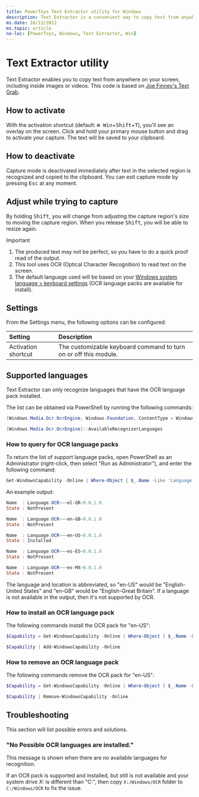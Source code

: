 ```yaml
---
title: PowerToys Text Extractor utility for Windows
description: Text Extractor is a convenient way to copy text from anywhere on your screen.
ms.date: 10/13/2022
ms.topic: article
no-loc: [PowerToys, Windows, Text Extractor, Win]
---
```


# Text Extractor utility

Text Extractor enables you to copy text from anywhere on your screen, including inside images or videos. This code is based on [Joe Finney's Text Grab](https://github.com/TheJoeFin/Text-Grab).

## How to activate

With the activation shortcut (default: <kbd>⊞ Win</kbd>+<kbd>Shift</kbd>+<kbd>T</kbd>), you'll see an overlay on the screen. Click and hold your primary mouse button and drag to activate your capture. The text will be saved to your clipboard.

## How to deactivate

Capture mode is deactivated immediately after text in the selected region is recognized and copied to the clipboard.
You can exit capture mode by pressing <kbd>Esc</kbd> at any moment.

## Adjust while trying to capture

By holding <kbd>Shift</kbd>, you will change from adjusting the capture region's size to moving the capture region. When you release <kbd>Shift</kbd>, you will be able to resize again.

> [!IMPORTANT]
>
> 1. The produced text may not be perfect, so you have to do a quick proof read of the output.
> 2. This tool uses OCR (Optical Character Recognition) to read text on the screen.
> 3. The default language used will be based on your [Windows system language > keyboard settings](https://support.microsoft.com/windows/manage-the-input-and-display-language-settings-in-windows-12a10cb4-8626-9b77-0ccb-5013e0c7c7a2) (OCR language packs are available for install).

## Settings

From the Settings menu, the following options can be configured:

| Setting | Description |
| :--- | :--- |
| Activation shortcut | The customizable keyboard command to turn on or off this module. |

## Supported languages

Text Extractor can only recognize languages that have the OCR language pack installed.

The list can be obtained via PowerShell by running the following commands:

```powershell
[Windows.Media.Ocr.OcrEngine, Windows.Foundation, ContentType = WindowsRuntime]
```

```powershell
[Windows.Media.Ocr.OcrEngine]::AvailableRecognizerLanguages
```

### How to query for OCR language packs

To return the list of support language packs, open PowerShell as an Administrator (right-click, then select "Run as Administrator"), and enter the following command:

```powershell
Get-WindowsCapability -Online | Where-Object { $_.Name -Like 'Language.OCR*' }
```

An example output:

```powershell
Name  : Language.OCR~~~el-GR~0.0.1.0
State : NotPresent

Name  : Language.OCR~~~en-GB~0.0.1.0
State : NotPresent

Name  : Language.OCR~~~en-US~0.0.1.0
State : Installed

Name  : Language.OCR~~~es-ES~0.0.1.0
State : NotPresent

Name  : Language.OCR~~~es-MX~0.0.1.0
State : NotPresent
```

The language and location is abbreviated, so "en-US" would be "English-United States" and "en-GB" would be "English-Great Britain". If a language is not available in the output, then it's not supported by OCR.

### How to install an OCR language pack

The following commands install the OCR pack for "en-US":

```powershell
$Capability = Get-WindowsCapability -Online | Where-Object { $_.Name -Like 'Language.OCR*en-US*' }
```

```powershell
$Capability | Add-WindowsCapability -Online
```

### How to remove an OCR language pack

The following commands remove the OCR pack for "en-US":

```powershell
$Capability = Get-WindowsCapability -Online | Where-Object { $_.Name -Like 'Language.OCR*en-US*' }
```

```powershell
$Capability | Remove-WindowsCapability -Online
```

## Troubleshooting

This section will list possible errors and solutions.

### "No Possible OCR languages are installed."

This message is shown when there are no available languages for recognition.

If an OCR pack is supported and installed, but still is not available and your system drive _X:_ is different than "C:", then copy `X:/Windows/OCR` folder to `C:/Windows/OCR` to fix the issue.
